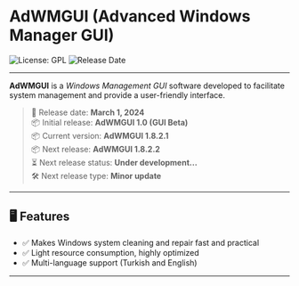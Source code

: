 # AdWMGUI (Advanced Windows Manager GUI)

![License: GPL](https://img.shields.io/badge/License-GPL-blue.svg)
![Release Date](https://img.shields.io/badge/Release%20Date-2024--03--01-brightgreen)

---

**AdWMGUI** is a *Windows Management GUI* software developed to facilitate system management and provide a user-friendly interface.  
> 📅 Release date: **March 1, 2024**   
> 📦 Initial release: **AdWMGUI 1.0 (GUI Beta)**   
> 📦 Current version: **AdWMGUI 1.8.2.1**   
> 📦 Next release: **AdWMGUI 1.8.2.2**   
> ⏳ Next release status: **Under development...**   
> 🛠️ Next release type: **Minor update**

---

## 🖥️ Features

- ✅ Makes Windows system cleaning and repair fast and practical
- ✅ Light resource consumption, highly optimized
- ✅ Multi-language support (Turkish and English)

---
